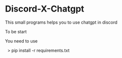 # Discord-X-Chatgpt
<p>This small programs helps you to use chatgpt in discord</p>
<p>To be start</p>
</p>You need to use </p>
 &nbsp; > pip install -r requirements.txt 
